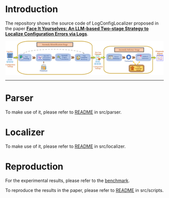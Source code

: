 # Introduction
The repository shows the source code of LogConfigLocalizer proposed in the paper [**Face It Yourselves: An LLM-based Two-stage Strategy to Localize Configuration Errors via Logs**](https://arxiv.org/pdf/2404.00640).

![Overview](fig/overview.png)

-----------
# Parser
To make use of it, please refer to [README](https://github.com/shanshw/LogConfigLocalizer/blob/main/src/parser/README.md) in src/parser.

# Localizer
To make use of it, please refer to [README](https://github.com/shanshw/LogConfigLocalizer/blob/main/src/localizer/README.md) in src/localizer.

# Reproduction
For the experimental results, please refer to the [benchmark](benchmark/README.md). 

To reproduce the results in the paper, please refer to [README](https://github.com/shanshw/LogConfigLocalizer/blob/main/src/scripts/README.md) in src/scripts.


